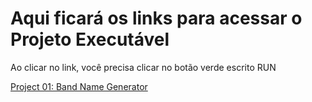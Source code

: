 # Aqui ficará os links para acessar o Projeto Executável
Ao clicar no link, você precisa clicar no botão verde escrito RUN

[Project 01: Band Name Generator](https://replit.com/@thalissongsilva/Project-01-band-name-generator-start)
